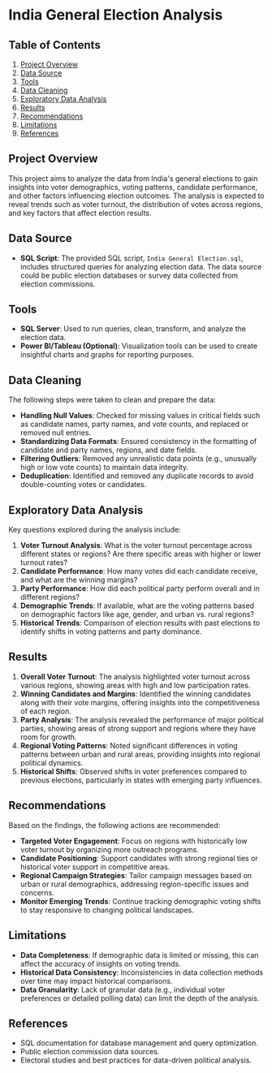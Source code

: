 # India General Election Analysis

## Table of Contents
1. [Project Overview](#project-overview)
2. [Data Source](#data-source)
3. [Tools](#tools)
4. [Data Cleaning](#data-cleaning)
5. [Exploratory Data Analysis](#exploratory-data-analysis)
6. [Results](#results)
7. [Recommendations](#recommendations)
8. [Limitations](#limitations)
9. [References](#references)

## Project Overview
This project aims to analyze the data from India's general elections to gain insights into voter demographics, voting patterns, candidate performance, and other factors influencing election outcomes. The analysis is expected to reveal trends such as voter turnout, the distribution of votes across regions, and key factors that affect election results.

## Data Source
- **SQL Script**: The provided SQL script, `India General Election.sql`, includes structured queries for analyzing election data. The data source could be public election databases or survey data collected from election commissions.

## Tools
- **SQL Server**: Used to run queries, clean, transform, and analyze the election data.
- **Power BI/Tableau (Optional)**: Visualization tools can be used to create insightful charts and graphs for reporting purposes.

## Data Cleaning
The following steps were taken to clean and prepare the data:
- **Handling Null Values**: Checked for missing values in critical fields such as candidate names, party names, and vote counts, and replaced or removed null entries.
- **Standardizing Data Formats**: Ensured consistency in the formatting of candidate and party names, regions, and date fields.
- **Filtering Outliers**: Removed any unrealistic data points (e.g., unusually high or low vote counts) to maintain data integrity.
- **Deduplication**: Identified and removed any duplicate records to avoid double-counting votes or candidates.

## Exploratory Data Analysis
Key questions explored during the analysis include:
1. **Voter Turnout Analysis**: What is the voter turnout percentage across different states or regions? Are there specific areas with higher or lower turnout rates?
2. **Candidate Performance**: How many votes did each candidate receive, and what are the winning margins?
3. **Party Performance**: How did each political party perform overall and in different regions?
4. **Demographic Trends**: If available, what are the voting patterns based on demographic factors like age, gender, and urban vs. rural regions?
5. **Historical Trends**: Comparison of election results with past elections to identify shifts in voting patterns and party dominance.

## Results
1. **Overall Voter Turnout**: The analysis highlighted voter turnout across various regions, showing areas with high and low participation rates.
2. **Winning Candidates and Margins**: Identified the winning candidates along with their vote margins, offering insights into the competitiveness of each region.
3. **Party Analysis**: The analysis revealed the performance of major political parties, showing areas of strong support and regions where they have room for growth.
4. **Regional Voting Patterns**: Noted significant differences in voting patterns between urban and rural areas, providing insights into regional political dynamics.
5. **Historical Shifts**: Observed shifts in voter preferences compared to previous elections, particularly in states with emerging party influences.

## Recommendations
Based on the findings, the following actions are recommended:
- **Targeted Voter Engagement**: Focus on regions with historically low voter turnout by organizing more outreach programs.
- **Candidate Positioning**: Support candidates with strong regional ties or historical voter support in competitive areas.
- **Regional Campaign Strategies**: Tailor campaign messages based on urban or rural demographics, addressing region-specific issues and concerns.
- **Monitor Emerging Trends**: Continue tracking demographic voting shifts to stay responsive to changing political landscapes.

## Limitations
- **Data Completeness**: If demographic data is limited or missing, this can affect the accuracy of insights on voting trends.
- **Historical Data Consistency**: Inconsistencies in data collection methods over time may impact historical comparisons.
- **Data Granularity**: Lack of granular data (e.g., individual voter preferences or detailed polling data) can limit the depth of the analysis.

## References
- SQL documentation for database management and query optimization.
- Public election commission data sources.
- Electoral studies and best practices for data-driven political analysis.
